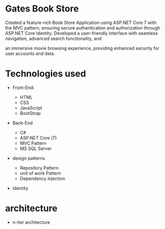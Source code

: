 # Gates Book Store

Created a feature-rich Book Store Application using ASP.NET Core 7 with the MVC pattern,
ensuring secure authentication and authorization through ASP.NET Core Identity.
Developed a user-friendly interface with seamless navigation, advanced search functionality, and

an immersive movie browsing experience, providing enhanced security for user accounts and data.

# Technologies used

- Front-End:

  - HTML
  - CSS
  - JavaScript
  - BootStrap

- Back-End

  - C#
  - ASP.NET Core (7)
  - MVC Pattern
  - MS SQL Server

- design patterns

  - Repository Pattern
  - unit of work Pattern
  - Dependency injection

- Identity

# architecture

- n-tier architecture
